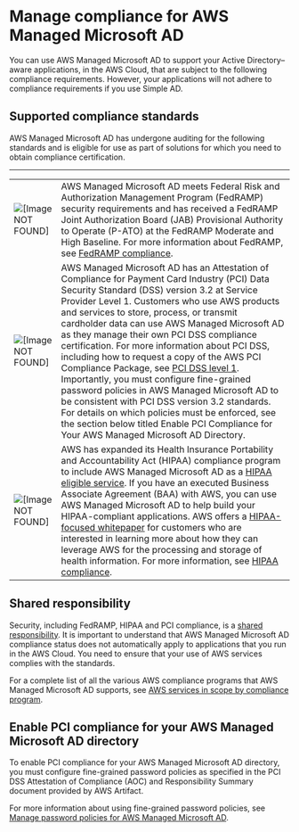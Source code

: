 # Manage compliance for AWS Managed Microsoft AD<a name="ms_ad_compliance"></a>

You can use AWS Managed Microsoft AD to support your Active Directory–aware applications, in the AWS Cloud, that are subject to the following compliance requirements\. However, your applications will not adhere to compliance requirements if you use Simple AD\.

## Supported compliance standards<a name="supportedcompliancead"></a>

AWS Managed Microsoft AD has undergone auditing for the following standards and is eligible for use as part of solutions for which you need to obtain compliance certification\. 


****  

|  |  | 
| --- |--- |
| ![\[Image NOT FOUND\]](http://docs.aws.amazon.com/directoryservice/latest/admin-guide/images/FedRAMP.png) | AWS Managed Microsoft AD meets Federal Risk and Authorization Management Program \(FedRAMP\) security requirements and has received a FedRAMP Joint Authorization Board \(JAB\) Provisional Authority to Operate \(P\-ATO\) at the FedRAMP Moderate and High Baseline\. For more information about FedRAMP, see [FedRAMP compliance](https://aws.amazon.com/compliance/fedramp/)\. | 
| ![\[Image NOT FOUND\]](http://docs.aws.amazon.com/directoryservice/latest/admin-guide/images/PCI.png) | AWS Managed Microsoft AD has an Attestation of Compliance for Payment Card Industry \(PCI\) Data Security Standard \(DSS\) version 3\.2 at Service Provider Level 1\. Customers who use AWS products and services to store, process, or transmit cardholder data can use AWS Managed Microsoft AD as they manage their own PCI DSS compliance certification\. For more information about PCI DSS, including how to request a copy of the AWS PCI Compliance Package, see [PCI DSS level 1](http://aws.amazon.com/compliance/pci-dss-level-1-faqs/)\. Importantly, you must configure fine\-grained password policies in AWS Managed Microsoft AD to be consistent with PCI DSS version 3\.2 standards\. For details on which policies must be enforced, see the section below titled Enable PCI Compliance for Your AWS Managed Microsoft AD Directory\. | 
| ![\[Image NOT FOUND\]](http://docs.aws.amazon.com/directoryservice/latest/admin-guide/images/HIPAA.jpg) | AWS has expanded its Health Insurance Portability and Accountability Act \(HIPAA\) compliance program to include AWS Managed Microsoft AD as a [HIPAA eligible service](https://aws.amazon.com/compliance/hipaa-eligible-services-reference/)\. If you have an executed Business Associate Agreement \(BAA\) with AWS, you can use AWS Managed Microsoft AD to help build your HIPAA\-compliant applications\. AWS offers a [HIPAA\-focused whitepaper](https://d0.awsstatic.com/whitepapers/compliance/AWS_HIPAA_Compliance_Whitepaper.pdf) for customers who are interested in learning more about how they can leverage AWS for the processing and storage of health information\. For more information, see [HIPAA compliance](https://aws.amazon.com/compliance/hipaa-compliance/)\. | 

## Shared responsibility<a name="sharedresponsibilityad"></a>

Security, including FedRAMP, HIPAA and PCI compliance, is a [shared responsibility](https://aws.amazon.com/compliance/shared-responsibility-model/)\. It is important to understand that AWS Managed Microsoft AD compliance status does not automatically apply to applications that you run in the AWS Cloud\. You need to ensure that your use of AWS services complies with the standards\.

For a complete list of all the various AWS compliance programs that AWS Managed Microsoft AD supports, see [AWS services in scope by compliance program](https://aws.amazon.com/compliance/services-in-scope/)\.

## Enable PCI compliance for your AWS Managed Microsoft AD directory<a name="enablepciad"></a>

To enable PCI compliance for your AWS Managed Microsoft AD directory, you must configure fine\-grained password policies as specified in the PCI DSS Attestation of Compliance \(AOC\) and Responsibility Summary document provided by AWS Artifact\. 

For more information about using fine\-grained password policies, see [Manage password policies for AWS Managed Microsoft AD](ms_ad_password_policies.md)\.